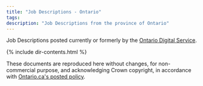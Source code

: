 ```yaml
---
title: "Job Descriptions - Ontario"
tags: 
description: "Job Descriptions from the province of Ontario"
---
```


Job Descriptions posted currently or formerly by the [Ontario Digital Service](https://www.ontario.ca/page/jobs-ontario-digital-service).

{% include dir-contents.html %}

These documents are reproduced here without changes, for non-commercial purpose, and acknowledging Crown copyright, in accordance with [Ontario.ca's posted policy](https://www.ontario.ca/page/copyright-information-c-queens-printer-ontario).
